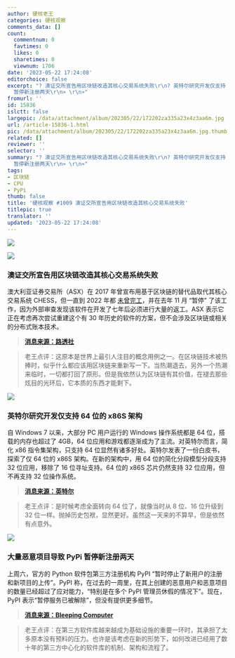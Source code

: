 ```yaml
---
author: 硬核老王
categories: 硬核观察
comments_data: []
count:
  commentnum: 0
  favtimes: 0
  likes: 0
  sharetimes: 0
  viewnum: 1706
date: '2023-05-22 17:24:08'
editorchoice: false
excerpt: "? 澳证交所宣告用区块链改造其核心交易系统失败\r\n? 英特尔研究开发仅支持 64 位的 x86S 架构\r\n? 大量恶意项目导致 PyPi
  暂停新注册两天\r\n» \r\n»"
fromurl: ''
id: 15836
islctt: false
largepic: /data/attachment/album/202305/22/172202za335a23x4z3aa6m.jpg
url: /article-15836-1.html
pic: /data/attachment/album/202305/22/172202za335a23x4z3aa6m.jpg.thumb.jpg
related: []
reviewer: ''
selector: ''
summary: "? 澳证交所宣告用区块链改造其核心交易系统失败\r\n? 英特尔研究开发仅支持 64 位的 x86S 架构\r\n? 大量恶意项目导致 PyPi
  暂停新注册两天\r\n» \r\n»"
tags:
- 区块链
- CPU
- PyPi
thumb: false
title: '硬核观察 #1009 澳证交所宣告用区块链改造其核心交易系统失败'
titlepic: true
translator: ''
updated: '2023-05-22 17:24:08'
---
```


![](/data/attachment/album/202305/22/172202za335a23x4z3aa6m.jpg)


![](/data/attachment/album/202305/22/172214ilnkwkffziwbz6n3.jpg)


### 澳证交所宣告用区块链改造其核心交易系统失败


澳大利亚证券交易所（ASX）在 2017 年曾宣布用基于区块链的替代品取代其核心交易系统 CHESS，但一直到 2022 年都 [未曾完工](/article-14406-1.html)，并在去年 11 月 “暂停” 了该工作，因为外部审查发现该软件在开发了七年后必须进行大量的返工。ASX 表示它正在考虑再次尝试重建这个有 30 年历史的软件的方案，但不会涉及区块链或相关的分布式账本技术。



> 
> **[消息来源：路透社](https://www.reuters.com/markets/australian-stock-exchange-says-software-overhaul-wont-involve-blockchain-2023-05-19/)**
> 
> 
> 



> 
> 老王点评：这原本是世界上最引人注目的概念用例之一。在区块链技术被热捧时，似乎什么都应该用区块链来重新写一下。当热潮退去，另外一个热潮来临时，一切都打回了原形。但是我依然认为区块链有其价值，在褪去那些炫目的光环后，它本质的东西才能剩下。
> 
> 
> 


![](/data/attachment/album/202305/22/172306l7uaedu5juj3j237.jpg)


### 英特尔研究开发仅支持 64 位的 x86S 架构


自 Windows 7 以来，大部分 PC 用户运行的 Windows 操作系统都是 64 位，搭载的内存也超过了 4GB，64 位应用和游戏都逐渐成为了主流。对英特尔而言，简化 x86 指令集架构，只支持 64 位显然有诸多好处。英特尔发表了一份白皮书，探索了仅 64 位的 x86S 架构。在新的架构中，用 64 位的简化分段模型分段支持 32 位应用，移除了 16 位寻址支持。64 位的 x86S 芯片仍然支持 32 位应用，但不再支持 32 位操作系统。



> 
> **[消息来源：英特尔](https://www.intel.com/content/www/us/en/developer/articles/technical/envisioning-future-simplified-architecture.html)**
> 
> 
> 



> 
> 老王点评：是时候考虑全面转向 64 位了，就像当时从 8 位、16 位升级到 32 位一样。抛掉历史包袱，显然更好。虽然这一天来的不算早，但是依然有点意外。
> 
> 
> 


![](/data/attachment/album/202305/22/172336iuz1hs81emmuguum.jpg)


### 大量恶意项目导致 PyPi 暂停新注册两天


上周六，官方的 Python 软件包第三方注册机构 PyPI “暂时停止了新用户的注册和新项目的上传”。PyPI 称，在过去的一周里，在其上创建的恶意用户和恶意项目的数量已经超过了应对能力，“特别是在多个 PyPI 管理员休假的情况下”。现在，PyPI 表示“暂停服务已被解除”，但没有提供更多细节。



> 
> **[消息来源：Bleeping Computer](https://www.bleepingcomputer.com/news/security/pypi-temporarily-pauses-new-users-projects-amid-high-volume-of-malware/)**
> 
> 
> 



> 
> 老王点评：在第三方软件库越来越成为基础设施的重要一环时，其承担了太多原本没有预料的压力。也许是该考虑在新的形势下，如何改进已经用了数十年的第三方中心化的软件库的机制、架构和流程了。
> 
> 
>